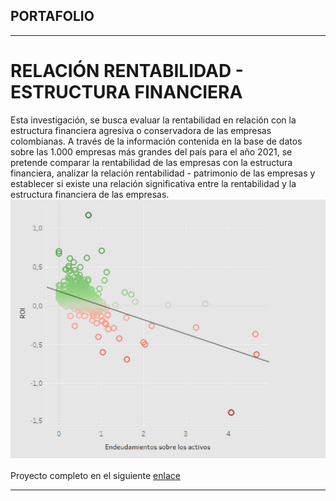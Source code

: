 ## PORTAFOLIO

---
# RELACIÓN RENTABILIDAD - ESTRUCTURA FINANCIERA
Esta investigación, se busca evaluar la rentabilidad en relación con la estructura financiera agresiva o conservadora de las empresas colombianas. A través de la información contenida en la base de datos sobre las 1.000 empresas más grandes del país para el año 2021, se pretende comparar la rentabilidad de las empresas con la estructura financiera, analizar la relación rentabilidad - patrimonio de las empresas y establecer si existe una relación significativa entre la rentabilidad y la estructura financiera de las empresas.
<img src="images/Rentabilidad_proyecto1.png?raw=true"/>


Proyecto completo en el siguiente [enlace](https://drive.google.com/drive/folders/1-_S-M8CyFMSZ4kVHzw2sHdXfzZs_p9yy?usp=sharing) 


---









<p style="font-size:11px">
